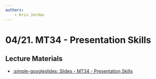 ```yaml
---
authors:
    - Kris Jordan
---
```


# 04/21. MT34 - Presentation Skills

## Lecture Materials

* [:simple-googleslides: Slides - MT34 - Presentation Skills](https://docs.google.com/presentation/d/103G-i-u3YsnBtgfib4G7GFdJt6OCSLt9fHwo_E-Xd1g/edit?usp=sharing)
